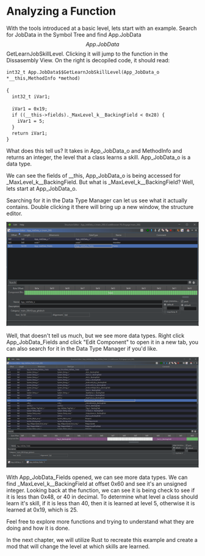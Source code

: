# Analyzing a Function

With the tools introduced at a basic level, lets start with an example. Search for JobData in the Symbol Tree and find App.JobData$$App.JobData$$GetLearnJobSkillLevel. Clicking it will jump to the function in the Dissasembly View. On the right is decopiled code, it should read:

``` 
int32_t App.JobData$$GetLearnJobSkillLevel(App_JobData_o *__this,MethodInfo *method)

{
  int32_t iVar1;
  
  iVar1 = 0x19;
  if ((__this->fields)._MaxLevel_k__BackingField < 0x28) {
    iVar1 = 5;
  }
  return iVar1;
}
```

What does this tell us? It takes in App_JobData_o and MethodInfo and returns an integer, the level that a class learns a skill. App_JobData_o is a data type. 

We can see the fields of __this, App_JobData_o is being accessed for _MaxLevel_k__BackingField. But what is _MaxLevel_k__BackingField? Well, lets start at App_JobData_o.

Searching for it in the Data Type Manager can let us see what it actually contains. Double clicking it there will bring up a new window, the structure editor.

![Structure Editor](assets/structure-editor.png)

Well, that doesn't tell us much, but we see more data types. Right click App_JobData_Fields and click "Edit Component" to open it in a new tab, you can also search for it in the Data Type Manager if you'd like.

![Structure Editor Field](assets/structure-fields.png)

With App_JobData_Fields opened, we can see more data types. We can find _MaxLevel_k__BackingField at offset 0x60 and see it's an unsigned integer. Looking back at the function, we can see it is being check to see if it is less than 0x48, or 40 in decimal. To determine what level a class should learn it's skill, if it is less than 40, then it is learned at level 5, otherwise it is learned at 0x19, which is 25.

Feel free to explore more functions and trying to understand what they are doing and how it is done.

In the next chapter, we will utilize Rust to recreate this example and create a mod that will change the level at which skills are learned.